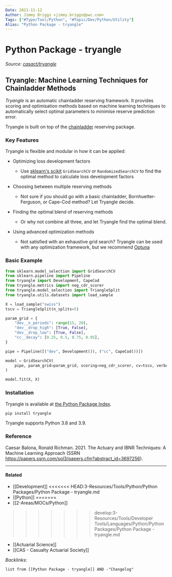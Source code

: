 ```yaml
---
Date: 2021-11-12
Author: Jimmy Briggs <jimmy.briggs@pwc.com>
Tags: ["#Type/Tool/Python", "#Topic/Dev/Python/Utility"]
Alias: "Python Package - tryangle"
---
```


# Python Package - tryangle

*Source: [casact/tryangle](https://github.com/casact/tryangle)*

## Tryangle: Machine Learning Techniques for Chainladder Methods

*Tryangle* is an automatic chainladder reserving framework. It provides scoring and optimisation methods based
on machine learning techniques to automatically select optimal parameters to minimise reserve prediction error.

Tryangle is built on top of the [chainladder](https://chainladder-python.readthedocs.io/en/latest/index.html) reserving package.

### Key Features


Tryangle is flexible and modular in how it can be applied:

- Optimizing loss development factors

  - Use [sklearn's scikit](https://scikit-learn.org/) `GridSearchCV` or `RandomizedSearchCV` to
    find the optimal method to calculate loss development factors

- Choosing between multiple reserving methods

  - Not sure if you should go with a basic chainladder, Bornhuetter-Ferguson, or Cape-Cod
    method? Let Tryangle decide.

- Finding the optimal blend of reserving methods

  - Or why not combine all three, and let Tryangle find the optimal blend.

- Using advanced optimization methods

  - Not satisfied with an exhaustive grid search? Tryangle can be used with
    any optimization framework, but we recommend [Optuna](https://optuna.org/)

### Basic Example

```python
from sklearn.model_selection import GridSearchCV
from sklearn.pipeline import Pipeline
from tryangle import Development, CapeCod
from tryangle.metrics import neg_cdr_scorer
from tryangle.model_selection import TriangleSplit
from tryangle.utils.datasets import load_sample

X = load_sample("swiss")
tscv = TriangleSplit(n_splits=5)

param_grid = {
	"dev__n_periods": range(15, 20),
    "dev__drop_high": [True, False],
    "dev__drop_low": [True, False],
    "cc__decay": [0.25, 0.5, 0.75, 0.95],
}

pipe = Pipeline([("dev", Development()), ("cc", CapeCod())])

model = GridSearchCV(
	pipe, param_grid=param_grid, scoring=neg_cdr_scorer, cv=tscv, verbose=1, n_jobs=-1
)

model.fit(X, X)
```

### Installation

Tryangle is available at [the Python Package Index](https://pypi.org/project/tryangle/).

```bash
pip install tryangle
```

Tryangle supports Python 3.8 and 3.9.

### Reference

Caesar Balona, Ronald Richman. 2021.
The Actuary and IBNR Techniques: A Machine Learning Approach (SSRN <https://papers.ssrn.com/sol3/papers.cfm?abstract_id=3697256>).

***

#### Related

- [[Development]]
<<<<<<< HEAD:3-Resources/Tools/Python/Python Packages/Python Package - tryangle.md
- [[Python]]
=======
- [[2-Areas/MOCs/Python]]
>>>>>>> develop:3-Resources/Tools/Developer Tools/Languages/Python/Python Packages/Python Package - tryangle.md
- [[Actuarial Science]]
- [[CAS - Casualty Actuarial Society]]


*Backlinks:*

```dataview
list from [[Python Package - tryangle]] AND -"Changelog"
```